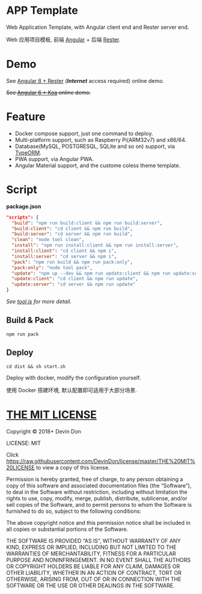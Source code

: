 # APP Template

Web Application Template, with Angular client end and Rester server end.

Web 应用项目模板, 前端 [Angular](https://angular.io) + 后端 [Rester](https://github.com/DevinDon/rester).

# Demo

See [Angular 8 + Rester](https://fir-75ace.web.app) (***Internet*** access required) online demo.

<del>See [Angular 6 + Koa](https://devindon.github.io/app-template) online demo.</del>

# Feature

- Docker compose support, just one command to deploy.
- Multi-platform support, such as Raspberry Pi(ARM32v7) and x86/64.
- Database(MySQL, POSTGRESQL, SQLite and so on) support, via [TypeORM](https://typeorm.io).
- PWA support, via Angular PWA.
- Angular Material support, and the custome coless theme template.

# Script

**package.json**

```json
"scripts": {
  "build": "npm run build:client && npm run build:server",
  "build:client": "cd client && npm run build",
  "build:server": "cd server && npm run build",
  "clean": "node tool clean",
  "install": "npm run install:client && npm run install:server",
  "install:client": "cd client && npm i",
  "install:server": "cd server && npm i",
  "pack": "npm run build && npm run pack:only",
  "pack:only": "node tool pack",
  "update": "npm up --dev && npm run update:client && npm run update:server",
  "update:client": "cd client && npm run update",
  "update:server": "cd server && npm run update"
}
```

*See [tool.js](https://github.com/DevinDon/app-template/blob/master/tool.js) for more detail.*

## Build & Pack

```shell
npm run pack
```

## Deploy

```shell
cd dist && sh start.sh
```

Deploy with docker, modify the configuration yourself.

使用 Docker 搭建环境, 默认配置即可适用于大部分场景.

# [THE MIT LICENSE](https://raw.githubusercontent.com/DevinDon/license/master/THE%20MIT%20LICENSE)

Copyright © 2018+ Devin Don

LICENSE: MIT

Click https://raw.githubusercontent.com/DevinDon/license/master/THE%20MIT%20LICENSE to view a copy of this license.

Permission is hereby granted, free of charge, to any person obtaining a copy of this software and associated documentation files (the “Software”), to deal in the Software without restriction, including without limitation the rights to use, copy, modify, merge, publish, distribute, sublicense, and/or sell copies of the Software, and to permit persons to whom the Software is furnished to do so, subject to the following conditions:

The above copyright notice and this permission notice shall be included in all copies or substantial portions of the Software.

THE SOFTWARE IS PROVIDED “AS IS”, WITHOUT WARRANTY OF ANY KIND, EXPRESS OR IMPLIED, INCLUDING BUT NOT LIMITED TO THE WARRANTIES OF MERCHANTABILITY, FITNESS FOR A PARTICULAR PURPOSE AND NONINFRINGEMENT. IN NO EVENT SHALL THE AUTHORS OR COPYRIGHT HOLDERS BE LIABLE FOR ANY CLAIM, DAMAGES OR OTHER LIABILITY, WHETHER IN AN ACTION OF CONTRACT, TORT OR OTHERWISE, ARISING FROM, OUT OF OR IN CONNECTION WITH THE SOFTWARE OR THE USE OR OTHER DEALINGS IN THE SOFTWARE.
